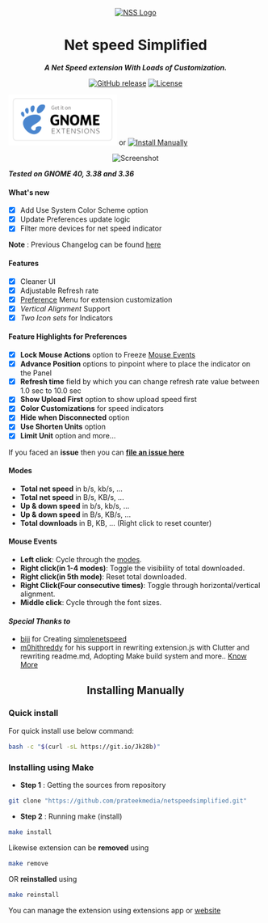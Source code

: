 <p align="center"><a href="https://extensions.gnome.org/extension/3724/net-speed-simplified/"><img src="https://raw.githubusercontent.com/prateekmedia/netspeedsimplified/main/images/icon.png" height=80px alt="NSS Logo"/></a></p>
<h1 align="center">Net speed Simplified</h1>
<p align="center"><i><b>A Net Speed extension With Loads of Customization.</b></i></p>
<p align="center">
<a href="https://github.com/prateekmedia/netspeedsimplified/releases"><img alt="GitHub release" src="https://img.shields.io/github/v/release/prateekmedia/netspeedsimplified"/></a> <a href="LICENSE"><img alt="License" src="https://img.shields.io/github/license/prateekmedia/netspeedsimplified?color=blue"/></a>
</p>

[<img src="https://raw.githubusercontent.com/andyholmes/gnome-shell-extensions-badge/master/get-it-on-ego.svg?sanitize=true" height="100" alt="Get it on GNOME Extensions">](https://extensions.gnome.org/extension/3724/net-speed-simplified/) or <a href="#installing-manually"><img alt="Install Manually" src="https://img.shields.io/badge/Install Manually-2 ways-blue"/></a>

<p align="center"><img src='https://extensions.gnome.org/extension-data/screenshots/screenshot_3724.gif' width="500px"  alt="Screenshot"/>
</p>

***Tested on GNOME 40, 3.38 and 3.36***

#### What's new
- [x] Add Use System Color Scheme option
- [x] Update Preferences update logic
- [x] Filter more devices for net speed indicator

**Note** : Previous Changelog can be found [here](https://github.com/prateekmedia/netspeedsimplified/releases)

#### Features
- [x] Cleaner UI
- [x] Adjustable Refresh rate
- [x] [Preference](#Feature-Highlights-for-Preferences) Menu for extension customization
- [x] *Vertical Alignment* Support
- [x] *Two Icon sets* for Indicators

#### Feature Highlights for Preferences
- [x] **Lock Mouse Actions** option to Freeze [Mouse Events](#mouse-events)
- [x] **Advance Position** options to pinpoint where to place the indicator on the Panel
- [x] **Refresh time** field by which you can change refresh rate value between 1.0 sec to 10.0 sec
- [x] **Show Upload First** option to show upload speed first
- [x] **Color Customizations** for speed indicators
- [x] **Hide when Disconnected** option
- [x] **Use Shorten Units** option 
- [x] **Limit Unit** option
and more...

If you faced an **issue** then you can **[file an issue here](https://github.com/prateekmedia/netspeedsimplified/issues)**
 
#### Modes
- **Total net speed** in b/s, kb/s, ...
- **Total net speed** in B/s, KB/s, ...
- **Up & down speed** in b/s, kb/s, ...
- **Up & down speed** in B/s, KB/s, ...
- **Total downloads** in B, KB, ... (Right click to reset counter)

#### Mouse Events
- **Left click**: Cycle through the [modes](#modes).
- **Right click(in 1-4 modes)**: Toggle the visibility of total downloaded.
- **Right click(in 5th mode)**: Reset total downloaded.
- **Right Click(Four consecutive times)**: Toggle through horizontal/vertical alignment.
- **Middle click**: Cycle through the font sizes.

#### *Special Thanks to*
- [biji](https://github.com/biji) for Creating [simplenetspeed](https://github.com/biji/simplenetspeed)
- [m0hithreddy](https://github.com/m0hithreddy) for his support in rewriting extension.js with Clutter and rewriting readme.md, Adopting Make build system and more..
[Know More](https://github.com/prateekmedia/netspeedsimplified/graphs/contributors)

<h2 align="center">Installing Manually</h2>
  
### Quick install
For quick install use below command:
```bash
bash -c "$(curl -sL https://git.io/Jk28b)"
```

### Installing using Make
- **Step 1** : Getting the sources from repository
```bash
git clone "https://github.com/prateekmedia/netspeedsimplified.git"
```
- **Step 2** : Running make (install)
```bash
make install
```
Likewise extension can be **removed** using
```bash
make remove
```  
OR **reinstalled** using
```bash
make reinstall
```  

You can manage the extension using extensions app or [website](https://extensions.gnome.org/local)
